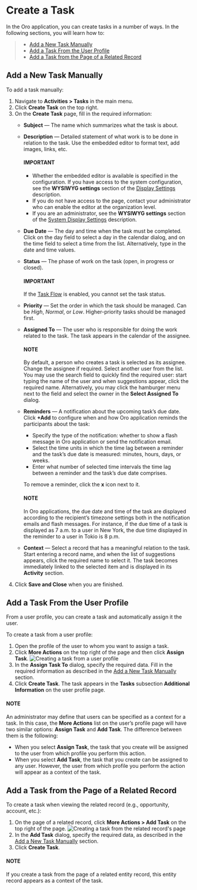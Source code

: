 <a id="doc-activities-tasks-actions-add-detailed"></a>

<a id="doc-activities-tasks-actions-add-fromuserpage"></a>

<a id="doc-activities-tasks-actions-add-fromrelated"></a>

<a id="doc-activities-tasks-information"></a>

# Create a Task

<!-- begin_create_task -->

In the Oro application, you can create tasks in a number of ways. In the following sections, you will learn how to:

> * [Add a New Task Manually](#add-a-new-task-manually)
> * [Add a Task From the User Profile](#add-a-task-from-the-user-profile)
> * [Add a Task from the Page of a Related Record](#add-a-task-from-the-page-of-a-related-record)

## Add a New Task Manually

To add a task  manually:

1. Navigate to **Activities > Tasks** in the main menu.
2. Click **Create Task** on the top right.
3. On the **Create Task** page, fill in the required information:
   * **Subject** — The name which summarizes what the task is about.
   * **Description** — Detailed statement of what work is to be done in relation to the task. Use the embedded editor to format text, add images, links, etc.

     #### IMPORTANT
     * Whether the embedded editor is available is specified in the configuration. If you have access to the system configuration, see the **WYSIWYG settings** section of the [Display Settings](../../system/user-management/users/configuration/user-display-settings.md#doc-my-user-configuration-display) description.
     * If you do not have access to the page, contact your administrator who can enable the editor at the organization level.
     * If you are an administrator, see the **WYSIWYG settings** section of the [System Display Settings](../../system/configuration/system/general-setup/display.md#doc-configuration-display-settings) description.
   * **Due Date** — The day and time when the task must be completed. Click on the day field to select a day in the calendar dialog, and on the time field to select a time from the list. Alternatively, type in the date and time values.
   * **Status** — The phase of work on the task (open, in progress or closed).

     #### IMPORTANT
     If the [Task Flow](../../system/workflows/system-workflows/task-flow.md#doc-workflows-task-flow) is enabled, you cannot set the task status.
   * **Priority** — Set the order in which the task should be managed. Can be *High*, *Normal*, or *Low*. Higher-priority tasks should be managed first.
   * **Assigned To** — The user who is responsible for doing the work related to the task. The task appears in the calendar of the assignee.

     #### NOTE
     By default, a person who creates a task is selected as its assignee. Change the assignee if required. Select another user from the list. You may use the search field to quickly find the required user: start typing the name of the user and when suggestions appear, click the required name. Alternatively, you may click the hamburger menu next to the field and select the owner in the **Select Assigned To** dialog.
   * **Reminders** — A notification about the upcoming task’s due date. Click **+Add** to configure when and how Oro application reminds the participants about the task:
     * Specify the type of the notification: whether to show a flash message in Oro application or send the notification email.
     * Select the time units in which the time lag between a reminder and the task’s due date is measured: minutes, hours, days, or weeks.
     * Enter what number of selected time intervals the time lag between a reminder and the task’s due date comprises.

     To remove a reminder, click the **x** icon next to it.

     #### NOTE
     In Oro applications, the due date and time of the task are displayed according to the recipient’s timezone settings both in the notification emails and flash messages. For instance, if the due time of a task is displayed as 7 a.m. to a user in New York, the due time displayed in the reminder to a user in Tokio is 8 p.m.
   * **Context** — Select a record that has a meaningful relation to the task. Start entering a record name, and when the list of suggestions appears, click the required name to select it. The task becomes immediately linked to the selected item and is displayed in its **Activity** section.
4. Click **Save and Close** when you are finished.

## Add a Task From the User Profile

From a user profile, you can create a task and automatically assign it the user.

To create a task from a user profile:

1. Open the profile of the user to whom you want to assign a task.
2. Click **More Actions** on the top right of the page and then click **Assign Task**.
   ![Creating a task from a user profile](user/img/activities/activities_tasks_actions_add_userpage1.png)
3. In the **Assign Task To** dialog, specify the required data. Fill in the required information as described in the [Add a New Task Manually]() section.
4. Click **Create Task**. The task appears in the **Tasks** subsection **Additional Information** on the user profile page.

#### NOTE
An administrator may define that users can be specified as a context for a task. In this case, the **More Actions** list on the user’s profile page will have two similar options: **Assign Task** and **Add Task**. The difference between them is the following:

- When you select **Assign Task**, the task that you create will be assigned to the user from which profile you perform this action.
- When you select **Add Task**, the task that you create can be assigned to any user. However, the user from which profile you perform the action will appear as a context of the task.

## Add a Task from the Page of a Related Record

To create a task when viewing the related record (e.g., opportunity, account, etc.):

1. On the page of a related record, click **More Actions > Add Task** on the top right of the page.
   ![Creating a task from the related record's page](user/img/activities/tasks_actions_add_related0.png)
2. In the **Add Task** dialog, specify the required data, as described in the [Add a New Task Manually]() section.
3. Click **Create Task**.

#### NOTE
If you create a task from the page of a related entity record, this entity record appears as a context of the task.

<!-- end_create_task -->
